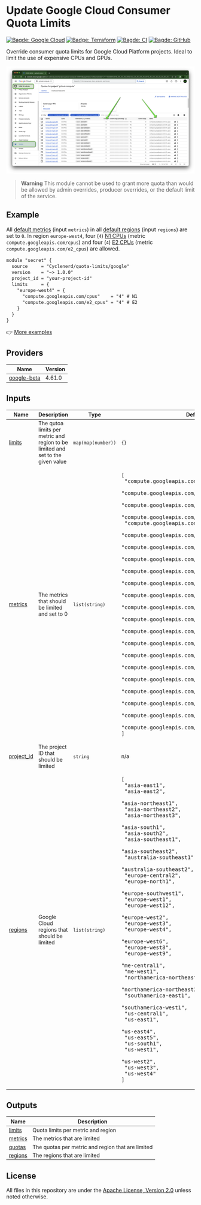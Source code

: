 # Update Google Cloud Consumer Quota Limits

[![Bagde: Google Cloud](https://img.shields.io/badge/Google%20Cloud-%234285F4.svg?logo=google-cloud&logoColor=white)](https://github.com/Cyclenerd/terraform-google-quota-limits#readme)
[![Badge: Terraform](https://img.shields.io/badge/Terraform-%235835CC.svg?logo=terraform&logoColor=white)](https://github.com/Cyclenerd/terraform-google-quota-limits#readme)
[![Bagde: CI](https://github.com/Cyclenerd/terraform-google-quota-limits/actions/workflows/ci.yml/badge.svg)](https://github.com/Cyclenerd/terraform-google-quota-limits/actions/workflows/ci.yml)
[![Bagde: GitHub](https://img.shields.io/github/license/cyclenerd/terraform-google-quota-limits)](https://github.com/Cyclenerd/google-cloud-pricing-cost-calculator/blob/master/LICENSE)

Override consumer quota limits for Google Cloud Platform projects.
Ideal to limit the use of expensive CPUs and GPUs.

[![Screenshot: C3 CPU Quotas](https://raw.githubusercontent.com/Cyclenerd/terraform-google-quota-limits/master/img/quotas_c3_cpus.png)](https://github.com/Cyclenerd/terraform-google-quota-limits#readme)

> **Warning**
> This module cannot be used to grant more quota than would be allowed by admin overrides, producer overrides, or the default limit of the service.

## Example

All [default metrics](https://github.com/Cyclenerd/terraform-google-quota-limits#input_metrics) (input `metrics`) in all [default regions](https://github.com/Cyclenerd/terraform-google-quota-limits#input_regions) (input `regions`) are set to `0`.
In region `europe-west4`,
four (`4`) [N1 CPUs](https://gcloud-compute.com/instances.html) (metric `compute.googleapis.com/cpus`)
and four (`4`) [E2 CPUs](https://gcloud-compute.com/instances.html) (metric `compute.googleapis.com/e2_cpus`)
are allowed.

```hcl
module "secret" {
  source     = "Cyclenerd/quota-limits/google"
  version    = "~> 1.0.0"
  project_id = "your-project-id"
  limits     = {
    "europe-west4" = {
      "compute.googleapis.com/cpus"    = "4" # N1
      "compute.googleapis.com/e2_cpus" = "4" # E2
    }
  }
}
```

👉 [More examples](https://github.com/Cyclenerd/terraform-google-quota-limits/tree/master/examples)

<!-- BEGIN_TF_DOCS -->
## Providers

| Name | Version |
|------|---------|
| <a name="provider_google-beta"></a> [google-beta](#provider\_google-beta) | 4.61.0 |

## Inputs

| Name | Description | Type | Default | Required |
|------|-------------|------|---------|:--------:|
| <a name="input_limits"></a> [limits](#input\_limits) | The qutoa limits per metric and region to be limited and set to the given value | `map(map(number))` | `{}` | no |
| <a name="input_metrics"></a> [metrics](#input\_metrics) | The metrics that should be limited and set to 0 | `list(string)` | <pre>[<br>  "compute.googleapis.com/a2_cpus",<br>  "compute.googleapis.com/c2_cpus",<br>  "compute.googleapis.com/c2d_cpus",<br>  "compute.googleapis.com/c3_cpus",<br>  "compute.googleapis.com/cpus",<br>  "compute.googleapis.com/e2_cpus",<br>  "compute.googleapis.com/m1_cpus",<br>  "compute.googleapis.com/m2_cpus",<br>  "compute.googleapis.com/m3_cpus",<br>  "compute.googleapis.com/n2_cpus",<br>  "compute.googleapis.com/n2d_cpus",<br>  "compute.googleapis.com/nvidia_a100_80gb_gpus",<br>  "compute.googleapis.com/nvidia_a100_gpus",<br>  "compute.googleapis.com/nvidia_k80_gpus",<br>  "compute.googleapis.com/nvidia_p100_gpus",<br>  "compute.googleapis.com/nvidia_p4_gpus",<br>  "compute.googleapis.com/nvidia_p4_vws_gpus",<br>  "compute.googleapis.com/nvidia_t4_gpus",<br>  "compute.googleapis.com/nvidia_t4_vws_gpus",<br>  "compute.googleapis.com/nvidia_v100_gpus",<br>  "compute.googleapis.com/t2a_cpus",<br>  "compute.googleapis.com/t2d_cpus"<br>]</pre> | no |
| <a name="input_project_id"></a> [project\_id](#input\_project\_id) | The project ID that should be limited | `string` | n/a | yes |
| <a name="input_regions"></a> [regions](#input\_regions) | Google Cloud regions that should be limited | `list(string)` | <pre>[<br>  "asia-east1",<br>  "asia-east2",<br>  "asia-northeast1",<br>  "asia-northeast2",<br>  "asia-northeast3",<br>  "asia-south1",<br>  "asia-south2",<br>  "asia-southeast1",<br>  "asia-southeast2",<br>  "australia-southeast1",<br>  "australia-southeast2",<br>  "europe-central2",<br>  "europe-north1",<br>  "europe-southwest1",<br>  "europe-west1",<br>  "europe-west12",<br>  "europe-west2",<br>  "europe-west3",<br>  "europe-west4",<br>  "europe-west6",<br>  "europe-west8",<br>  "europe-west9",<br>  "me-central1",<br>  "me-west1",<br>  "northamerica-northeast1",<br>  "northamerica-northeast2",<br>  "southamerica-east1",<br>  "southamerica-west1",<br>  "us-central1",<br>  "us-east1",<br>  "us-east4",<br>  "us-east5",<br>  "us-south1",<br>  "us-west1",<br>  "us-west2",<br>  "us-west3",<br>  "us-west4"<br>]</pre> | no |

## Outputs

| Name | Description |
|------|-------------|
| <a name="output_limits"></a> [limits](#output\_limits) | Quota limits per metric and region |
| <a name="output_metrics"></a> [metrics](#output\_metrics) | The metrics that are limited |
| <a name="output_quotas"></a> [quotas](#output\_quotas) | The quotas per metric and region that are limited |
| <a name="output_regions"></a> [regions](#output\_regions) | The regions that are limited |
<!-- END_TF_DOCS -->

## License

All files in this repository are under the [Apache License, Version 2.0](LICENSE) unless noted otherwise.